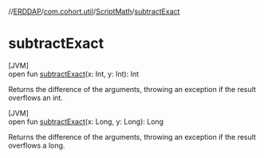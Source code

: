 //[ERDDAP](../../../index.md)/[com.cohort.util](../index.md)/[ScriptMath](index.md)/[subtractExact](subtract-exact.md)

# subtractExact

[JVM]\
open fun [subtractExact](subtract-exact.md)(x: Int, y: Int): Int

Returns the difference of the arguments, throwing an exception if the result overflows an int.

[JVM]\
open fun [subtractExact](subtract-exact.md)(x: Long, y: Long): Long

Returns the difference of the arguments, throwing an exception if the result overflows a long.